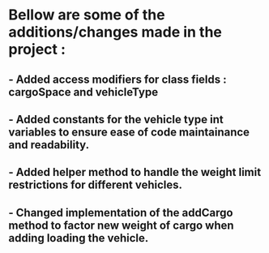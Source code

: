 # Bellow are some of the additions/changes made in the project :
## - Added access modifiers for class fields : cargoSpace and vehicleType
## - Added constants for the vehicle type int variables to ensure ease of code maintainance and readability.
## - Added helper method to handle the weight limit restrictions for different vehicles.
## - Changed implementation of the addCargo method to factor new weight of cargo when adding loading the vehicle.
